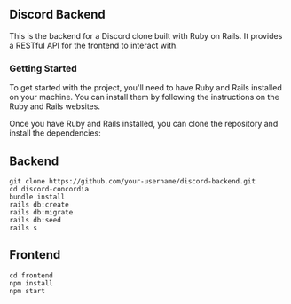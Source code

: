 ## Discord Backend
This is the backend for a Discord clone built with Ruby on Rails. It provides a RESTful API for the frontend to interact with.

### Getting Started
To get started with the project, you'll need to have Ruby and Rails installed on your machine. You can install them by following the instructions on the Ruby and Rails websites.

Once you have Ruby and Rails installed, you can clone the repository and install the dependencies:


## Backend
```
git clone https://github.com/your-username/discord-backend.git
cd discord-concordia
bundle install
rails db:create
rails db:migrate
rails db:seed
rails s
```

## Frontend

```
cd frontend
npm install
npm start
```
